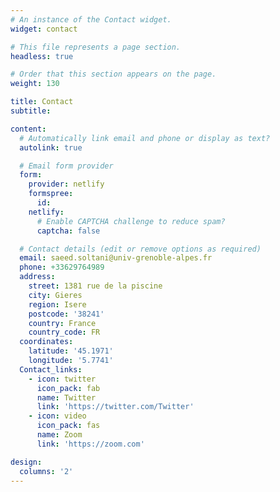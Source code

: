 ```yaml
---
# An instance of the Contact widget.
widget: contact

# This file represents a page section.
headless: true

# Order that this section appears on the page.
weight: 130

title: Contact
subtitle:

content:
  # Automatically link email and phone or display as text?
  autolink: true

  # Email form provider
  form:
    provider: netlify
    formspree:
      id:
    netlify:
      # Enable CAPTCHA challenge to reduce spam?
      captcha: false

  # Contact details (edit or remove options as required)
  email: saeed.soltani@univ-grenoble-alpes.fr
  phone: +33629764989
  address:
    street: 1381 rue de la piscine
    city: Gieres
    region: Isere
    postcode: '38241'
    country: France
    country_code: FR
  coordinates:
    latitude: '45.1971'
    longitude: '5.7741'
  Contact_links:
    - icon: twitter
      icon_pack: fab
      name: Twitter
      link: 'https://twitter.com/Twitter'
    - icon: video
      icon_pack: fas
      name: Zoom
      link: 'https://zoom.com'

design:
  columns: '2'
---
```

